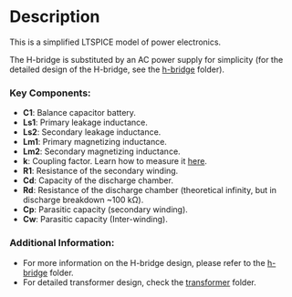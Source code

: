 # Description

This is a simplified LTSPICE model of power electronics. 

The H-bridge is substituted by an AC power supply for simplicity (for the detailed design of the H-bridge, see the [h-bridge](/power_electronics/h-bridge) folder).

### Key Components:

- **C1**: Balance capacitor battery.
- **Ls1**: Primary leakage inductance.
- **Ls2**: Secondary leakage inductance.
- **Lm1**: Primary magnetizing inductance.
- **Lm2**: Secondary magnetizing inductance.
- **k**: Coupling factor. Learn how to measure it [here](https://electronics.stackexchange.com/questions/596093/how-to-measure-coupling-coefficient).
- **R1**: Resistance of the secondary winding.
- **Cd**: Capacity of the discharge chamber.
- **Rd**: Resistance of the discharge chamber (theoretical infinity, but in discharge breakdown ~100 kΩ).
- **Cp**: Parasitic capacity (secondary winding).
- **Cw**: Parasitic capacity (Inter-winding).


### Additional Information:

- For more information on the H-bridge design, please refer to the [h-bridge](/power_electronics/h-bridge) folder.
- For detailed transformer design, check the [transformer](/power_electronics/transformer) folder.
